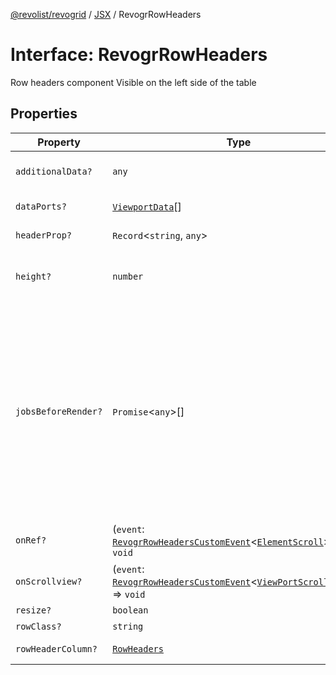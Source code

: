 [@revolist/revogrid](README.md) / [JSX](Namespace.JSX.md) / RevogrRowHeaders

# Interface: RevogrRowHeaders

Row headers component
Visible on the left side of the table

## Properties

| Property | Type | Description | Defined in |
| ------ | ------ | ------ | ------ |
| `additionalData?` | `any` | Additional data to pass to renderer | [src/components.d.ts:2050](https://github.com/revolist/revogrid/blob/477507f867ff98f395e0119897545945e222b246/src/components.d.ts#L2050) |
| `dataPorts?` | [`ViewportData`](TypeAlias.ViewportData.md)[] | Viewport data | [src/components.d.ts:2054](https://github.com/revolist/revogrid/blob/477507f867ff98f395e0119897545945e222b246/src/components.d.ts#L2054) |
| `headerProp?` | `Record`\<`string`, `any`\> | Header props | [src/components.d.ts:2058](https://github.com/revolist/revogrid/blob/477507f867ff98f395e0119897545945e222b246/src/components.d.ts#L2058) |
| `height?` | `number` | Header height to setup row headers | [src/components.d.ts:2062](https://github.com/revolist/revogrid/blob/477507f867ff98f395e0119897545945e222b246/src/components.d.ts#L2062) |
| `jobsBeforeRender?` | `Promise`\<`any`\>[] | Prevent rendering until job is done. Can be used for initial rendering performance improvement. When several plugins require initial rendering this will prevent double initial rendering. | [src/components.d.ts:2066](https://github.com/revolist/revogrid/blob/477507f867ff98f395e0119897545945e222b246/src/components.d.ts#L2066) |
| `onRef?` | (`event`: [`RevogrRowHeadersCustomEvent`](Interface.RevogrRowHeadersCustomEvent.md)\<[`ElementScroll`](Interface.ElementScroll.md)\>) => `void` | Register element to scroll | [src/components.d.ts:2070](https://github.com/revolist/revogrid/blob/477507f867ff98f395e0119897545945e222b246/src/components.d.ts#L2070) |
| `onScrollview?` | (`event`: [`RevogrRowHeadersCustomEvent`](Interface.RevogrRowHeadersCustomEvent.md)\<[`ViewPortScrollEvent`](TypeAlias.ViewPortScrollEvent.md)\>) => `void` | Scroll viewport | [src/components.d.ts:2074](https://github.com/revolist/revogrid/blob/477507f867ff98f395e0119897545945e222b246/src/components.d.ts#L2074) |
| `resize?` | `boolean` | Enable resize | [src/components.d.ts:2078](https://github.com/revolist/revogrid/blob/477507f867ff98f395e0119897545945e222b246/src/components.d.ts#L2078) |
| `rowClass?` | `string` | Row class | [src/components.d.ts:2082](https://github.com/revolist/revogrid/blob/477507f867ff98f395e0119897545945e222b246/src/components.d.ts#L2082) |
| `rowHeaderColumn?` | [`RowHeaders`](Interface.RowHeaders.md) | Row header column | [src/components.d.ts:2086](https://github.com/revolist/revogrid/blob/477507f867ff98f395e0119897545945e222b246/src/components.d.ts#L2086) |
